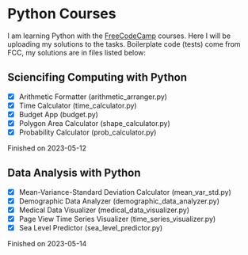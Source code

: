 # Python Courses

I am learning Python with the [FreeCodeCamp](https://www.freecodecamp.org/) courses. Here I will be uploading my solutions to the tasks.
Boilerplate code (tests) come from FCC, my solutions are in files listed below:

## Sciencifing Computing with Python
- [x] Arithmetic Formatter (arithmetic_arranger.py)
- [x] Time Calculator (time_calculator.py)
- [x] Budget App (budget.py)
- [x] Polygon Area Calculator (shape_calculator.py)
- [x] Probability Calculator (prob_calculator.py)

Finished on 2023-05-12

## Data Analysis with Python
- [x] Mean-Variance-Standard Deviation Calculator (mean_var_std.py)
- [x] Demographic Data Analyzer (demographic_data_analyzer.py)
- [x] Medical Data Visualizer (medical_data_visualizer.py)
- [x] Page View Time Series Visualizer (time_series_visualizer.py)
- [x] Sea Level Predictor (sea_level_predictor.py)

Finished on 2023-05-14
